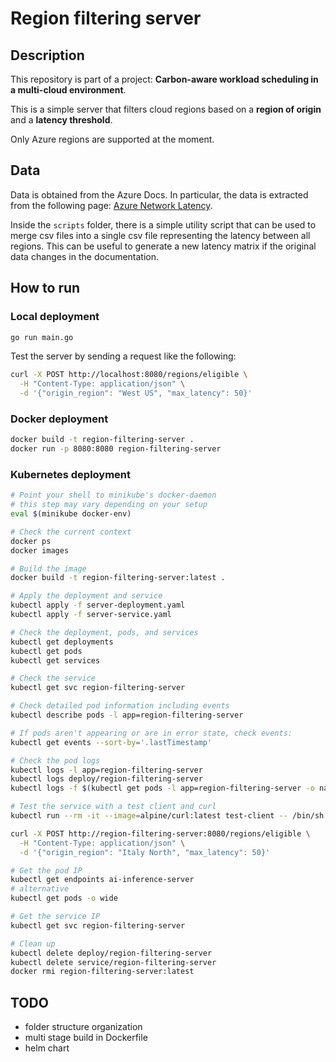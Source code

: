 # Region filtering server

## Description

This repository is part of a project: **Carbon-aware workload scheduling in a multi-cloud environment**.

This is a simple server that filters cloud regions based on a **region of origin** and a **latency threshold**. 

Only Azure regions are supported at the moment.

## Data

Data is obtained from the Azure Docs. In particular, the data is extracted from the following page: [Azure Network Latency](https://raw.githubusercontent.com/MicrosoftDocs/azure-docs/refs/heads/main/articles/networking/azure-network-latency.md).

Inside the `scripts` folder, there is a simple utility script that can be used to merge csv files into a single csv file representing the latency between all regions.
This can be useful to generate a new latency matrix if the original data changes in the documentation.

## How to run

### Local deployment

```bash
go run main.go
```

Test the server by sending a request like the following:
```bash
curl -X POST http://localhost:8080/regions/eligible \
  -H "Content-Type: application/json" \
  -d '{"origin_region": "West US", "max_latency": 50}'
```

### Docker deployment

```bash
docker build -t region-filtering-server .
docker run -p 8080:8080 region-filtering-server
```

### Kubernetes deployment

```bash
# Point your shell to minikube's docker-daemon
# this step may vary depending on your setup
eval $(minikube docker-env)

# Check the current context
docker ps
docker images

# Build the image
docker build -t region-filtering-server:latest .

# Apply the deployment and service
kubectl apply -f server-deployment.yaml
kubectl apply -f server-service.yaml

# Check the deployment, pods, and services
kubectl get deployments
kubectl get pods
kubectl get services

# Check the service
kubectl get svc region-filtering-server

# Check detailed pod information including events
kubectl describe pods -l app=region-filtering-server

# If pods aren't appearing or are in error state, check events:
kubectl get events --sort-by='.lastTimestamp'

# Check the pod logs
kubectl logs -l app=region-filtering-server
kubectl logs deploy/region-filtering-server
kubectl logs -f $(kubectl get pods -l app=region-filtering-server -o name)

# Test the service with a test client and curl
kubectl run --rm -it --image=alpine/curl:latest test-client -- /bin/sh

curl -X POST http://region-filtering-server:8080/regions/eligible \
  -H "Content-Type: application/json" \
  -d '{"origin_region": "Italy North", "max_latency": 50}'

# Get the pod IP
kubectl get endpoints ai-inference-server
# alternative
kubectl get pods -o wide

# Get the service IP
kubectl get svc region-filtering-server

# Clean up
kubectl delete deploy/region-filtering-server
kubectl delete service/region-filtering-server
docker rmi region-filtering-server:latest
```

## TODO

- folder structure organization
- multi stage build in Dockerfile
- helm chart